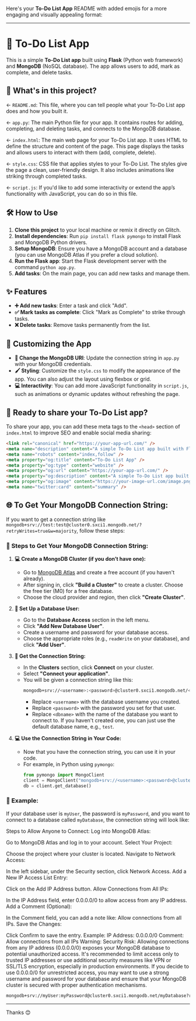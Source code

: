 Here's your **To-Do List App** README with added emojis for a more engaging and visually appealing format:

---

# 📝 To-Do List App

This is a simple **To-Do List app** built using **Flask** (Python web framework) and **MongoDB** (NoSQL database). The app allows users to add, mark as complete, and delete tasks.

## 📂 What's in this project?

← `README.md`: This file, where you can tell people what your To-Do List app does and how you built it.

← `app.py`: The main Python file for your app. It contains routes for adding, completing, and deleting tasks, and connects to the MongoDB database.

← `index.html`: The main web page for your To-Do List app. It uses HTML to define the structure and content of the page. This page displays the tasks and allows users to interact with them (add, complete, delete).

← `style.css`: CSS file that applies styles to your To-Do List. The styles give the page a clean, user-friendly design. It also includes animations like striking through completed tasks.

← `script.js`: If you'd like to add some interactivity or extend the app’s functionality with JavaScript, you can do so in this file.

## 🛠️ How to Use

1. **Clone this project** to your local machine or remix it directly on Glitch.
2. **Install dependencies**: Run `pip install flask pymongo` to install Flask and MongoDB Python drivers.
3. **Setup MongoDB**: Ensure you have a MongoDB account and a database (you can use MongoDB Atlas if you prefer a cloud solution).
4. **Run the Flask app**: Start the Flask development server with the command `python app.py`.
5. **Add tasks**: On the main page, you can add new tasks and manage them.

## ✨ Features

- **➕ Add new tasks**: Enter a task and click "Add".
- **✅ Mark tasks as complete**: Click "Mark as Complete" to strike through tasks.
- **❌ Delete tasks**: Remove tasks permanently from the list.

## 🎨 Customizing the App

- **🔗 Change the MongoDB URI**: Update the connection string in `app.py` with your MongoDB credentials.
- **🖌️ Styling**: Customize the `style.css` to modify the appearance of the app. You can also adjust the layout using flexbox or grid.
- **💻 Interactivity**: You can add more JavaScript functionality in `script.js`, such as animations or dynamic updates without refreshing the page.

## 🚀 Ready to share your To-Do List app?

To share your app, you can add these meta tags to the `<head>` section of `index.html` to improve SEO and enable social media sharing:

```html
<link rel="canonical" href="https://your-app-url.com/" />
<meta name="description" content="A simple To-Do List app built with Flask and MongoDB. Add, complete, and delete tasks!" />
<meta name="robots" content="index,follow" />
<meta property="og:title" content="To-Do List App" />
<meta property="og:type" content="website" />
<meta property="og:url" content="https://your-app-url.com/" />
<meta property="og:description" content="A simple To-Do List app built with Flask and MongoDB. Add, complete, and delete tasks!" />
<meta property="og:image" content="https://your-image-url.com/image.png" />
<meta name="twitter:card" content="summary" />
```

## 🌐 To Get Your MongoDB Connection String:

If you want to get a connection string like `mongodb+srv://test:test@cluster0.sxci1.mongodb.net/?retryWrites=true&w=majority`, follow these steps:

### 🔑 Steps to Get Your MongoDB Connection String:

1. **💻 Create a MongoDB Cluster (if you don’t have one):**
   - Go to [MongoDB Atlas](https://www.mongodb.com/cloud/atlas) and create a free account (if you haven't already).
   - After signing in, click **"Build a Cluster"** to create a cluster. Choose the free tier (M0) for a free database.
   - Choose the cloud provider and region, then click **"Create Cluster"**.

2. **🔐 Set Up a Database User:**
   - Go to the **Database Access** section in the left menu.
   - Click **"Add New Database User"**.
   - Create a username and password for your database access.
   - Choose the appropriate roles (e.g., `readWrite` on your database), and click **"Add User"**.

3. **🔗 Get the Connection String:**
   - In the **Clusters** section, click **Connect** on your cluster.
   - Select **"Connect your application"**.
   - You will be given a connection string like this:
     ```bash
     mongodb+srv://<username>:<password>@cluster0.sxci1.mongodb.net/<dbname>?retryWrites=true&w=majority
     ```
     - Replace `<username>` with the database username you created.
     - Replace `<password>` with the password you set for that user.
     - Replace `<dbname>` with the name of the database you want to connect to. If you haven't created one, you can just use the default database name, e.g., `test`.

4. **💻 Use the Connection String in Your Code:**
   - Now that you have the connection string, you can use it in your code.
   - For example, in Python using `pymongo`:
     ```python
     from pymongo import MongoClient
     client = MongoClient("mongodb+srv://<username>:<password>@cluster0.sxci1.mongodb.net/<dbname>?retryWrites=true&w=majority")
     db = client.get_database()
     ```

### 🌟 Example:
If your database user is `myUser`, the password is `myPassword`, and you want to connect to a database called `myDatabase`, the connection string will look like:

Steps to Allow Anyone to Connect:
Log into MongoDB Atlas:

Go to MongoDB Atlas and log in to your account.
Select Your Project:

Choose the project where your cluster is located.
Navigate to Network Access:

In the left sidebar, under the Security section, click Network Access.
Add a New IP Access List Entry:

Click on the Add IP Address button.
Allow Connections from All IPs:

In the IP Address field, enter 0.0.0.0/0 to allow access from any IP address.
Add a Comment (Optional):

In the Comment field, you can add a note like: Allow connections from all IPs.
Save the Changes:

Click Confirm to save the entry.
Example:
IP Address: 0.0.0.0/0
Comment: Allow connections from all IPs
Warning:
Security Risk: Allowing connections from any IP address (0.0.0.0/0) exposes your MongoDB database to potential unauthorized access. It's recommended to limit access only to trusted IP addresses or use additional security measures like VPN or SSL/TLS encryption, especially in production environments.
If you decide to use 0.0.0.0/0 for unrestricted access, you may want to use a strong username and password for your database and ensure that your MongoDB cluster is secured with proper authentication mechanisms.

```bash
mongodb+srv://myUser:myPassword@cluster0.sxci1.mongodb.net/myDatabase?retryWrites=true&w=majority
```

---

Thanks 😊